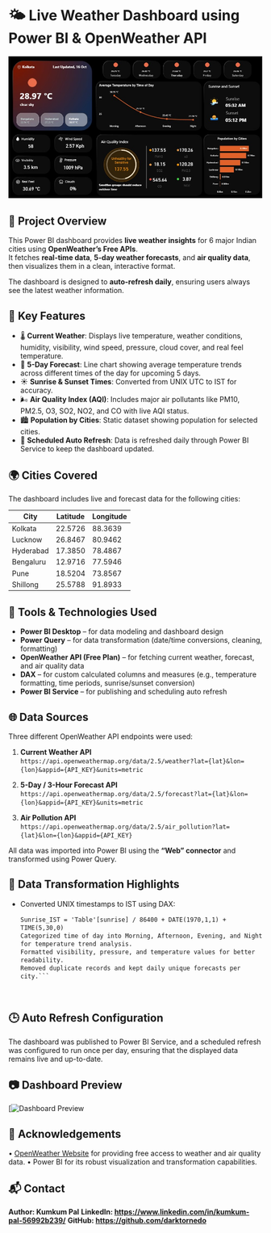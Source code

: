 # 🌤️ Live Weather Dashboard using Power BI & OpenWeather API

![Weather Dashboard Preview](weather_dashboard_preview.jpg)

## 📌 Project Overview
This Power BI dashboard provides **live weather insights** for 6 major Indian cities using **OpenWeather’s Free APIs**.  
It fetches **real-time data**, **5-day weather forecasts**, and **air quality data**, then visualizes them in a clean, interactive format.

The dashboard is designed to **auto-refresh daily**, ensuring users always see the latest weather information.



## 🧠 Key Features
- 🌡 **Current Weather**: Displays live temperature, weather conditions, humidity, visibility, wind speed, pressure, cloud cover, and real feel temperature.  
- 📅 **5-Day Forecast**: Line chart showing average temperature trends across different times of the day for upcoming 5 days.  
- ☀️ **Sunrise & Sunset Times**: Converted from UNIX UTC to IST for accuracy.  
- 🌬 **Air Quality Index (AQI)**: Includes major air pollutants like PM10, PM2.5, O3, SO2, NO2, and CO with live AQI status.  
- 🏙 **Population by Cities**: Static dataset showing population for selected cities.  
- 🔄 **Scheduled Auto Refresh**: Data is refreshed daily through Power BI Service to keep the dashboard updated.



## 🌍 Cities Covered
The dashboard includes live and forecast data for the following cities:

| City        | Latitude | Longitude |
|-------------|----------|-----------|
| Kolkata     | 22.5726  | 88.3639   |
| Lucknow     | 26.8467  | 80.9462   |
| Hyderabad   | 17.3850  | 78.4867   |
| Bengaluru   | 12.9716  | 77.5946   |
| Pune        | 18.5204  | 73.8567   |
| Shillong    | 25.5788  | 91.8933   |



## 🔧 Tools & Technologies Used
- **Power BI Desktop** – for data modeling and dashboard design  
- **Power Query** – for data transformation (date/time conversions, cleaning, formatting)  
- **OpenWeather API (Free Plan)** – for fetching current weather, forecast, and air quality data  
- **DAX** – for custom calculated columns and measures (e.g., temperature formatting, time periods, sunrise/sunset conversion)  
- **Power BI Service** – for publishing and scheduling auto refresh



## 🌐 Data Sources
Three different OpenWeather API endpoints were used:

1. **Current Weather API**  
   `https://api.openweathermap.org/data/2.5/weather?lat={lat}&lon={lon}&appid={API_KEY}&units=metric`

2. **5-Day / 3-Hour Forecast API**  
   `https://api.openweathermap.org/data/2.5/forecast?lat={lat}&lon={lon}&appid={API_KEY}&units=metric`

3. **Air Pollution API**  
   `https://api.openweathermap.org/data/2.5/air_pollution?lat={lat}&lon={lon}&appid={API_KEY}`

All data was imported into Power BI using the **“Web” connector** and transformed using Power Query.



## 🧠 Data Transformation Highlights
- Converted UNIX timestamps to IST using DAX:
  ```DAX
  Sunrise_IST = 'Table'[sunrise] / 86400 + DATE(1970,1,1) + TIME(5,30,0)
  Categorized time of day into Morning, Afternoon, Evening, and Night for temperature trend analysis.
  Formatted visibility, pressure, and temperature values for better readability.
  Removed duplicate records and kept daily unique forecasts per city.```



## 🕒 Auto Refresh Configuration
The dashboard was published to Power BI Service, and a scheduled refresh was configured to run once per day, ensuring that the displayed data remains live and up-to-date.


## 📷 Dashboard Preview
[![Dashboard Preview](https://app.powerbi.com/groups/me/reports/1dca07a3-2a2d-4afe-8f2c-bdc7b837584c/189656c01bbe01d3ce38?experience=power-bi)


## 🙌 Acknowledgements
• [OpenWeather Website](https://openweathermap.org/) for providing free access to weather and air quality data.
• Power BI for its robust visualization and transformation capabilities.


## 📬 Contact

**Author: Kumkum Pal**
**LinkedIn: https://www.linkedin.com/in/kumkum-pal-56992b239/**
**GitHub: https://github.com/darktornedo**
